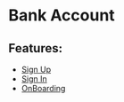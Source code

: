 # Bank Account

## Features:
* [Sign Up](feature/SignUp.md "c:run")
* [Sign In](feature/SignIn.md "c:run")
* [OnBoarding](feature/OnBoarding.md "c:run")